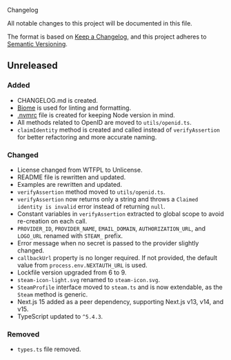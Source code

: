 Changelog

All notable changes to this project will be documented in this file.

The format is based on [Keep a Changelog](https://keepachangelog.com/en/1.1.0/), and this project adheres to [Semantic Versioning](https://semver.org/spec/v2.0.0.html).

## Unreleased

### Added

- CHANGELOG.md is created.
- [Biome](https://biomejs.dev/) is used for linting and formatting.
- [.nvmrc](https://biomejs.dev/) file is created for keeping Node version in mind.
- All methods related to OpenID are moved to `utils/openid.ts`.
- `claimIdentity` method is created and called instead of `verifyAssertion` for better refactoring and more accurate naming.

### Changed

- License changed from WTFPL to Unlicense.
- README file is rewritten and updated.
- Examples are rewritten and updated.
- `verifyAssertion` method moved to `utils/openid.ts`.
- `verifyAssertion` now returns only a string and throws a `Claimed identity is invalid` error instead of returning `null`.
- Constant variables in `verifyAssertion` extracted to global scope to avoid re-creation on each call.
- `PROVIDER_ID`, `PROVIDER_NAME`, `EMAIL_DOMAIN`, `AUTHORIZATION_URL`, and `LOGO_URL` renamed with `STEAM_` prefix.
- Error message when no secret is passed to the provider slightly changed.
- `callbackUrl` property is no longer required. If not provided, the default value from `process.env.NEXTAUTH_URL` is used.
- Lockfile version upgraded from 6 to 9.
- `steam-icon-light.svg` renamed to `steam-icon.svg`.
- `SteamProfile` interface moved to `steam.ts` and is now extendable, as the `Steam` method is generic.
- Next.js 15 added as a peer dependency, supporting Next.js v13, v14, and v15.
- TypeScript updated to `^5.4.3`.

### Removed

- `types.ts` file removed.
